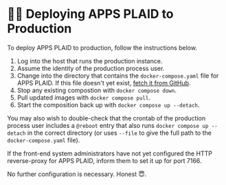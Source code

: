 # 👩‍⚖️ Deploying APPS PLAID to Production

To deploy APPS PLAID to production, follow the instructions below.

1. Log into the host that runs the production instance.
2. Assume the identity of the production process user.
3. Change into the directory that contains the `docker-compose.yaml` file for APPS PLAID. If this file doesn't yet exist, [fetch it from GitHub](https://raw.githubusercontent.com/NASA-PDS/PLAID/main/docker/docker-compose.yaml).
4. Stop any existing compostion with `docker compose down`.
5. Pull updated images with `docker compose pull`.
6. Start the composition back up with `docker compose up --detach`.

You may also wish to double-check that the crontab of the production process user includes a `@reboot` entry that also runs `docker compose up --detach` in the correct directory (or uses `--file` to give the full path to the `docker-compose.yaml` file).

If the front-end system administrators have not yet configured the HTTP reverse-proxy for APPS PLAID, inform them to set it up for port 7166.

No further configuration is necessary. Honest 😇.

